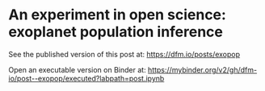 # An experiment in open science: exoplanet population inference

See the published version of this post at: https://dfm.io/posts/exopop

Open an executable version on Binder at: https://mybinder.org/v2/gh/dfm-io/post--exopop/executed?labpath=post.ipynb
